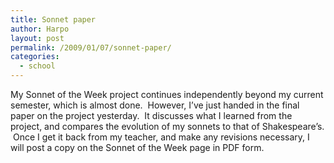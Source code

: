 ```yaml
---
title: Sonnet paper
author: Harpo
layout: post
permalink: /2009/01/07/sonnet-paper/
categories:
  - school
---
```

My Sonnet of the Week project continues independently beyond my current semester, which is almost done.  However, I&#8217;ve just handed in the final paper on the project yesterday.  It discusses what I learned from the project, and compares the evolution of my sonnets to that of Shakespeare&#8217;s.  Once I get it back from my teacher, and make any revisions necessary, I will post a copy on the Sonnet of the Week page in PDF form.